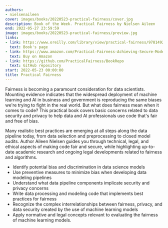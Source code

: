 ```yaml
---
authors:
- nielsenaileen
cover: images/books/20220523-practical-fairness/cover.jpg
description: Book of the Week. Practical Fairness by Nielsen Aileen
end: 2022-05-27 23:59:59
image: images/books/20220523-practical-fairness/preview.jpg
links:
- link: https://www.oreilly.com/library/view/practical-fairness/9781492075721/
  text: Book's page
- link: https://www.amazon.com/Practical-Fairness-Achieving-Secure-Models/dp/1492075736
  text: Buy on Amazon
- link: https://github.com/PracticalFairness/BookRepo
  text: GitHub repository
start: 2022-05-23 00:00:00
title: Practical Fairness
---
```


Fairness is becoming a paramount consideration for data scientists. Mounting evidence indicates that the widespread deployment of machine learning and AI in business and government is reproducing the same biases we're trying to fight in the real world. But what does fairness mean when it comes to code? This practical book covers basic concerns related to data security and privacy to help data and AI professionals use code that's fair and free of bias.

Many realistic best practices are emerging at all steps along the data pipeline today, from data selection and preprocessing to closed model audits. Author Aileen Nielsen guides you through technical, legal, and ethical aspects of making code fair and secure, while highlighting up-to-date academic research and ongoing legal developments related to fairness and algorithms.

- Identify potential bias and discrimination in data science models
- Use preventive measures to minimize bias when developing data modeling pipelines
- Understand what data pipeline components implicate security and privacy concerns
- Write data processing and modeling code that implements best practices for fairness
- Recognize the complex interrelationships between fairness, privacy, and data security created by the use of machine learning models
- Apply normative and legal concepts relevant to evaluating the fairness of machine learning models.